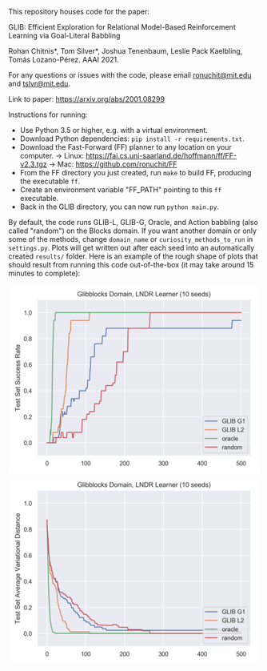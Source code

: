 This repository houses code for the paper:

GLIB: Efficient Exploration for Relational Model-Based Reinforcement Learning via Goal-Literal Babbling

Rohan Chitnis*, Tom Silver*, Joshua Tenenbaum, Leslie Pack Kaelbling, Tomás Lozano-Pérez.
AAAI 2021.

For any questions or issues with the code, please email <ronuchit@mit.edu> and <tslvr@mit.edu>.

Link to paper: https://arxiv.org/abs/2001.08299

Instructions for running:
* Use Python 3.5 or higher, e.g. with a virtual environment.
* Download Python dependencies: `pip install -r requirements.txt`.
* Download the Fast-Forward (FF) planner to any location on your computer.
-> Linux: https://fai.cs.uni-saarland.de/hoffmann/ff/FF-v2.3.tgz
-> Mac: https://github.com/ronuchit/FF
* From the FF directory you just created, run `make` to build FF, producing the executable `ff`.
* Create an environment variable "FF_PATH" pointing to this `ff` executable.
* Back in the GLIB directory, you can now run `python main.py`.

By default, the code runs GLIB-L, GLIB-G, Oracle, and Action babbling (also called "random") on the Blocks domain. If you want another domain or only some of the methods, change `domain_name` or `curiosity_methods_to_run` in `settings.py`. Plots will get written out after each seed into an automatically created `results/` folder. Here is an example of the rough shape of plots that should result from running this code out-of-the-box (it may take around 15 minutes to complete):

![success rate](sample_plots/Glibblocks_LNDR_succ.png)
![error rate](sample_plots/Glibblocks_LNDR_dist.png)